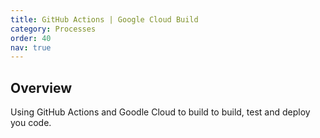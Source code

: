 ```yaml
---
title: GitHub Actions | Google Cloud Build
category: Processes
order: 40
nav: true
---
```


## Overview

Using GitHub Actions and Goodle Cloud to build to build, test and deploy you code.